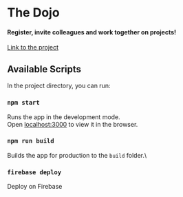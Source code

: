 # The Dojo

#### Register, invite colleagues and work together on projects!

[Link to the project](thedojosite-355e3.web.app)

## Available Scripts

In the project directory, you can run:

### `npm start`

Runs the app in the development mode.\
Open [localhost:3000](http://localhost:3000) to view it in the browser.

### `npm run build`

Builds the app for production to the `build` folder.\

### `firebase deploy`

Deploy on Firebase
